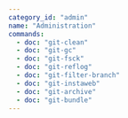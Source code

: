 ```yaml
---
category_id: "admin"
name: "Administration"
commands:
  - doc: "git-clean"
  - doc: "git-gc"
  - doc: "git-fsck"
  - doc: "git-reflog"
  - doc: "git-filter-branch"
  - doc: "git-instaweb"
  - doc: "git-archive"
  - doc: "git-bundle"
---
```

